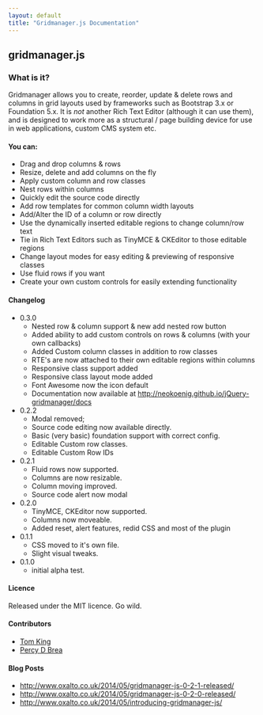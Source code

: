 ```yaml
---
layout: default
title: "Gridmanager.js Documentation"
---
```


## gridmanager.js

### What is it?

Gridmanager allows you to create, reorder, update & delete rows and columns in grid layouts used by frameworks such as Bootstrap 3.x or Foundation 5.x. It is *not* another Rich Text Editor (although it can use them), and is designed to work more as a structural / page building device for use in web applications, custom CMS system etc.

#### You can:

- Drag and drop columns & rows
- Resize, delete and add columns on the fly
- Apply custom column and row classes
- Nest rows within columns
- Quickly edit the source code directly
- Add row templates for common column width layouts
- Add/Alter the ID of a column or row directly
- Use the dynamically inserted editable regions to change column/row text
- Tie in Rich Text Editors such as TinyMCE & CKEditor to those editable regions
- Change layout modes for easy editing & previewing of responsive classes
- Use fluid rows if you want
- Create your own custom controls for easily extending functionality

#### Changelog

+ 0.3.0 
  - Nested row & column support & new add nested row button
  - Added ability to add custom controls on rows & columns (with your own callbacks) 
  - Added Custom column classes in addition to row classes
  - RTE's are now attached to their own editable regions within columns
  - Responsive class support added
  - Responsive class layout mode added
  - Font Awesome now the icon default
  - Documentation now available at http://neokoenig.github.io/jQuery-gridmanager/docs
+ 0.2.2
  - Modal removed; 
  - Source code editing now available directly. 
  - Basic (very basic) foundation support with correct config. 
  - Editable Custom row classes. 
  - Editable Custom Row IDs
+ 0.2.1 
  - Fluid rows now supported. 
  - Columns are now resizable. 
  - Column moving improved. 
  - Source code alert now modal
+ 0.2.0 
  - TinyMCE, CKEditor now supported. 
  - Columns now moveable. 
  - Added reset, alert features, redid CSS and most of the plugin
+ 0.1.1 
  - CSS moved to it's own file. 
  - Slight visual tweaks.
+ 0.1.0 
  - initial alpha test.

#### Licence

Released under the MIT licence. Go wild.

#### Contributors

+ [Tom King](https://github.com/neokoenig/)
+ [Percy D Brea](https://github.com/pbreah/) 

#### Blog Posts
+ http://www.oxalto.co.uk/2014/05/gridmanager-js-0-2-1-released/
+ http://www.oxalto.co.uk/2014/05/gridmanager-js-0-2-0-released/
+ http://www.oxalto.co.uk/2014/05/introducing-gridmanager-js/